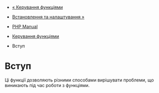 - [« Керування функціями](book.funchand.md)
- [Встановлення та налаштування »](funchand.setup.md)

- [PHP Manual](index.md)
- [Керування функціями](book.funchand.md)
-   Вступ

# Вступ

Ці функції дозволяють різними способами вирішувати проблеми, що виникають
під час роботи з функціями.
